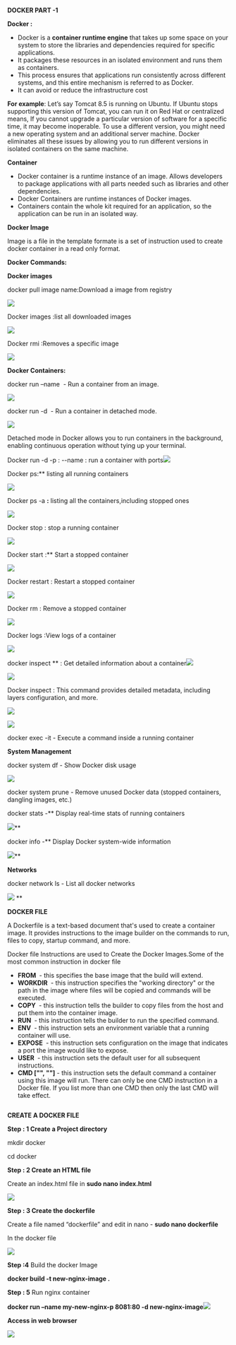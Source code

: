 ﻿<a name="_hlk183070694"></a>**DOCKER PART -1**

**Docker :**

- Docker is a **container runtime engine** that takes up some space on your system to store the libraries and dependencies required for specific applications.
- It packages these resources in an isolated environment and runs them as containers. 
- This process ensures that applications run consistently across different systems, and this entire mechanism is referred to as Docker.
- It can avoid or reduce the infrastructure cost

**For example**: Let’s say Tomcat 8.5 is running on Ubuntu. If Ubuntu stops supporting this version of Tomcat, you can run it on Red Hat or centralized means, If you cannot upgrade a particular version of software for a specific time, it may become inoperable. To use a different version, you might need a new operating system and an additional server machine. Docker eliminates all these issues by allowing you to run different versions in isolated containers on the same machine.

**Container**

- Docker container is a runtime instance of an image. Allows developers to package applications with all parts needed such as libraries and other dependencies.
- Docker Containers are runtime instances of Docker images. 
- Containers contain the whole kit required for an application, so the application can be run in an isolated way. 

**Docker Image**

Image is a file in the template formate is a set of instruction used to create docker container in a read only format.

**Docker Commands:**

**Docker images**

docker pull image name:Download a image from registry

![](Aspose.Words.9f52201a-4c84-468f-84b1-6da845e04727.001.png)

Docker images :list all downloaded images

![](Aspose.Words.9f52201a-4c84-468f-84b1-6da845e04727.002.png)

Docker rmi <image >:Removes a specific image

![](Aspose.Words.9f52201a-4c84-468f-84b1-6da845e04727.003.png)

**Docker Containers:**

docker run –name <container name><image name> - Run a container from an image.

![](Aspose.Words.9f52201a-4c84-468f-84b1-6da845e04727.004.png)

docker run -d <image> - Run a container in detached mode.

![](Aspose.Words.9f52201a-4c84-468f-84b1-6da845e04727.005.png)

Detached mode in Docker allows you to run containers in the background, enabling continuous operation without tying up your terminal.

Docker run -d -p <port on host>:<port on container> --name <container name><image name>: run a container with ports![](Aspose.Words.9f52201a-4c84-468f-84b1-6da845e04727.006.png)

Docker ps:** listing all running containers

![](Aspose.Words.9f52201a-4c84-468f-84b1-6da845e04727.007.png)

Docker ps -a **:** listing all the containers,including stopped ones

![](Aspose.Words.9f52201a-4c84-468f-84b1-6da845e04727.008.png)

Docker stop <container name>: stop a running container

![](Aspose.Words.9f52201a-4c84-468f-84b1-6da845e04727.009.png)

Docker start <container name>:** Start a stopped container

![](Aspose.Words.9f52201a-4c84-468f-84b1-6da845e04727.010.png)

Docker  restart <container name>: Restart a stopped container

![](Aspose.Words.9f52201a-4c84-468f-84b1-6da845e04727.011.png)

Docker rm <container ID>: Remove a stopped container

![](Aspose.Words.9f52201a-4c84-468f-84b1-6da845e04727.012.png)

Docker logs <container name>:View logs of a container

![](Aspose.Words.9f52201a-4c84-468f-84b1-6da845e04727.013.png)

docker inspect <container name>** : Get detailed information about a container![](Aspose.Words.9f52201a-4c84-468f-84b1-6da845e04727.014.jpeg)

![](Aspose.Words.9f52201a-4c84-468f-84b1-6da845e04727.015.png)

Docker inspect <Image id>: This command provides detailed metadata, including layers configuration, and more. 

![](Aspose.Words.9f52201a-4c84-468f-84b1-6da845e04727.016.png)

![](Aspose.Words.9f52201a-4c84-468f-84b1-6da845e04727.017.png)

docker exec -it <container> <command> - Execute a command inside a running container

**System Management**

docker system df - Show Docker disk usage

![](Aspose.Words.9f52201a-4c84-468f-84b1-6da845e04727.018.png)

docker system prune - Remove unused Docker data (stopped containers, dangling images, etc.)

docker stats -** Display real-time stats of running containers

![](Aspose.Words.9f52201a-4c84-468f-84b1-6da845e04727.019.png)** 

docker info -** Display Docker system-wide information

![](Aspose.Words.9f52201a-4c84-468f-84b1-6da845e04727.020.png)** 

**Networks**

docker network ls - List all docker networks

![](Aspose.Words.9f52201a-4c84-468f-84b1-6da845e04727.021.png)
**


**DOCKER FILE** 

A Dockerfile is a text-based document that's used to create a container image. It provides instructions to the image builder on the commands to run, files to copy, startup command, and more.

Docker file Instructions are used to Create the Docker Images.Some of the most common instruction in docker file

- **FROM <image>** - this specifies the base image that the build will extend.
- **WORKDIR <path>** - this instruction specifies the "working directory" or the path in the image where files will be copied and commands will be executed.
- **COPY <host-path> <image-path>** - this instruction tells the builder to copy files from the host and put them into the container image.
- **RUN <command>** - this instruction tells the builder to run the specified command.
- **ENV <name> <value>** - this instruction sets an environment variable that a running container will use.
- **EXPOSE <port-number>** - this instruction sets configuration on the image that indicates a port the image would like to expose.
- **USER <user-or-uid>** - this instruction sets the default user for all subsequent instructions.
- **CMD ["<command>", "<arg1>"]** - this instruction sets the default command a container using this image will run. There can only be one CMD instruction in a Docker file. If you list more than one CMD then only the last CMD will take effect.


`                                                               `**CREATE A DOCKER FILE**

**Step : 1 Create a Project directory**

mkdir docker

cd docker

**Step : 2 Create an HTML file**

Create an index.html file in **sudo nano index.html**

![](Aspose.Words.9f52201a-4c84-468f-84b1-6da845e04727.022.png)

**Step : 3 Create the dockerfile**

Create a file named  “dockerfile” and edit in nano - **sudo nano dockerfile**

In the docker file

![](Aspose.Words.9f52201a-4c84-468f-84b1-6da845e04727.023.png)

**Step :4** Build the docker Image

**docker build -t new-nginx-image .**

**Step : 5** Run nginx container

**docker run –name my-new-nginx-p 8081:80 -d new-nginx-image![](Aspose.Words.9f52201a-4c84-468f-84b1-6da845e04727.024.png)**

**Access in web browser**

![](Aspose.Words.9f52201a-4c84-468f-84b1-6da845e04727.025.png)


